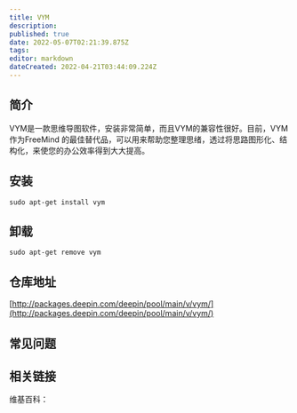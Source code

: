 ```yaml
---
title: VYM
description: 
published: true
date: 2022-05-07T02:21:39.875Z
tags: 
editor: markdown
dateCreated: 2022-04-21T03:44:09.224Z
---
```


## 简介

VYM是一款思维导图软件，安装非常简单，而且VYM的兼容性很好。目前，VYM作为FreeMind 的最佳替代品，可以用来帮助您整理思绪，透过将思路图形化、结构化，来使您的办公效率得到大大提高。

## 安装

`sudo apt-get install vym`

## 卸载

`sudo apt-get remove vym`

## 仓库地址

[http://packages.deepin.com/deepin/pool/main/v/vym/](http://packages.deepin.com/deepin/pool/main/v/vym/)


## 常见问题


## 相关链接

维基百科：